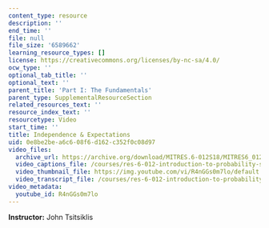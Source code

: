 ```yaml
---
content_type: resource
description: ''
end_time: ''
file: null
file_size: '6589662'
learning_resource_types: []
license: https://creativecommons.org/licenses/by-nc-sa/4.0/
ocw_type: ''
optional_tab_title: ''
optional_text: ''
parent_title: 'Part I: The Fundamentals'
parent_type: SupplementalResourceSection
related_resources_text: ''
resource_index_text: ''
resourcetype: Video
start_time: ''
title: Independence & Expectations
uid: 0e8be2be-a6c6-08f6-d162-c352f0c08d97
video_files:
  archive_url: https://archive.org/download/MITRES.6-012S18/MITRES6_012S18_L07-06_300k.mp4
  video_captions_file: /courses/res-6-012-introduction-to-probability-spring-2018/ee93ea9c67ad54758bf5840f4a466b1c_R4nGGs0m7lo.vtt
  video_thumbnail_file: https://img.youtube.com/vi/R4nGGs0m7lo/default.jpg
  video_transcript_file: /courses/res-6-012-introduction-to-probability-spring-2018/c43453567591ad07e9eed6c9be07b847_R4nGGs0m7lo.pdf
video_metadata:
  youtube_id: R4nGGs0m7lo
---
```


**Instructor:** John Tsitsiklis

